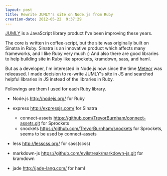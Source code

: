 ```yaml
---
layout: post
title: Rewrite JUMLY's site on Node.js from Ruby
creation-date: 2012-05-22  9:37:29
---
```

[JUMLY][jumly] is a JavaScript library product I've been improving these years.

The core is written in coffee-script, but the site was originally built on Sinatra in Ruby.
Sinatra is an innovative product which affects many frameworks, and I like Ruby very much :)
And also there are good libraries to help building site in Ruby like sprockets, kramdown, sass, and haml.

But as a developer, I'm interested in Node.js now since the time [Meteor][meteor] was releeased.
I made decision to re-write JUMLY's site in JS and searched helpful libraries in JS instead of the libraries in Ruby.

Followings are them I used for each Ruby library.

- Node.js <http://nodejs.org/> for Ruby
- express <http://expressjs.com/> for Sinatra
  - connect-assets <https://github.com/TrevorBurnham/connect-assets.git> for Sprockets
  - snockets <https://github.com/TrevorBurnham/snockets> for Sprockets, seems to be used by connect-assets
- less <http://lesscss.org/> for sass(scss)
- markdown-js <https://github.com/evilstreak/markdown-js.git> for kramdown
- jade <http://jade-lang.com/> for haml

  [jumly]: https://github.com/tmtk75/jumly
  [meteor]: http://meteor.com
